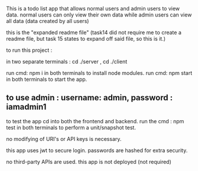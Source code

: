 This is a todo list app that allows normal users and admin users to view data. normal users can only view their own data while admin users can view all data (data created by all users)




this is the "expanded readme file" (task14 did not require me to create a readme file, but task 15 states to expand off said file, so this is it.)



to run this project : 

in two separate terminals : cd ./server , cd ./client

run cmd: npm i    in both terminals to install node modules.
run cmd: npm start    in both terminals to start the app.


## to use admin : username: admin, password : iamadmin1

to test the app cd into both the frontend and backend. run the cmd : npm test in both terminals to perform a unit/snapshot test.

no modifying of URI's or API keys is necessary.

this app uses jwt to secure login. passwords are hashed for extra security.

no third-party APIs are used.
this app is not deployed (not required)
